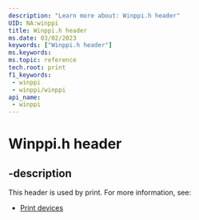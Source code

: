 ```yaml
---
description: "Learn more about: Winppi.h header"
UID: NA:winppi
title: Winppi.h header
ms.date: 03/02/2023
keywords: ["Winppi.h header"]
ms.keywords: 
ms.topic: reference
tech.root: print
f1_keywords:
 - winppi
 - winppi/winppi
api_name:
 - winppi
---
```


# Winppi.h header

## -description

This header is used by print. For more information, see:

- [Print devices](../_print/index.md)
